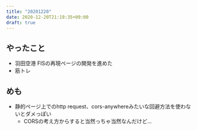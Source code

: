 ```yaml
---
title: "20201220"
date: 2020-12-20T21:19:35+09:00
draft: true
---
```


## やったこと
* 羽田空港 FISの再現ページの開発を進めた
* 筋トレ

## めも
* 静的ページ上でのhttp request、cors-anywhereみたいな回避方法を使わないとダメっぽい
  * CORSの考え方からすると当然っちゃ当然なんだけど...
